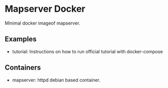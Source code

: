 Mapserver Docker
================

Minimal docker imageof mapserver.

## Examples

- tutorial: Instructions on how to run official tutorial with docker-compose

## Containers

- mapserver: httpd debian based container.


